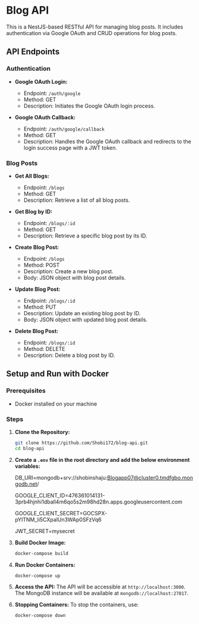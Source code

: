 # Blog API

This is a NestJS-based RESTful API for managing blog posts. It includes authentication via Google OAuth and CRUD operations for blog posts.

## API Endpoints

### Authentication

- **Google OAuth Login:**
  - Endpoint: `/auth/google`
  - Method: GET
  - Description: Initiates the Google OAuth login process.

- **Google OAuth Callback:**
  - Endpoint: `/auth/google/callback`
  - Method: GET
  - Description: Handles the Google OAuth callback and redirects to the login success page with a JWT token.

### Blog Posts

- **Get All Blogs:**
  - Endpoint: `/blogs`
  - Method: GET
  - Description: Retrieve a list of all blog posts.

- **Get Blog by ID:**
  - Endpoint: `/blogs/:id`
  - Method: GET
  - Description: Retrieve a specific blog post by its ID.

- **Create Blog Post:**
  - Endpoint: `/blogs`
  - Method: POST
  - Description: Create a new blog post.
  - Body: JSON object with blog post details.

- **Update Blog Post:**
  - Endpoint: `/blogs/:id`
  - Method: PUT
  - Description: Update an existing blog post by ID.
  - Body: JSON object with updated blog post details.

- **Delete Blog Post:**
  - Endpoint: `/blogs/:id`
  - Method: DELETE
  - Description: Delete a blog post by ID.

## Setup and Run with Docker

### Prerequisites

- Docker installed on your machine

### Steps

1. **Clone the Repository:**
   ```bash
   git clone https://github.com/Shobi172/blog-api.git
   cd blog-api
   ```

2. **Create a `.env` file in the root directory and add the below environment variables:**


   DB_URI=mongodb+srv://shobinshaju:Blogapp07@cluster0.tmdfgbo.mongodb.net/

   GOOGLE_CLIENT_ID=476361014131-3prb4hjnhi1dball4m6qo5s2m98hd28n.apps.googleusercontent.com

   GOOGLE_CLIENT_SECRET=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

   JWT_SECRET=mysecret


3. **Build Docker Image:**
   ```bash
   docker-compose build
   ```

4. **Run Docker Containers:**
   ```bash
   docker-compose up
   ```

5. **Access the API:**
   The API will be accessible at `http://localhost:3000`. The MongoDB instance will be available at `mongodb://localhost:27017`.

6. **Stopping Containers:**
   To stop the containers, use:
   ```bash
   docker-compose down
   ```
